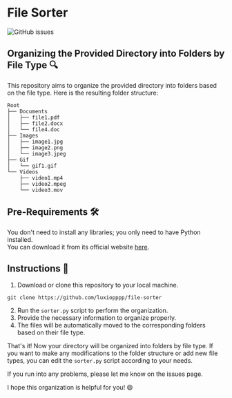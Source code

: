 # File Sorter
<p align="left">
  <img alt="GitHub issues" src="https://img.shields.io/github/issues/luxiopppp/file-sorter">
</p>

## Organizing the Provided Directory into Folders by File Type 🔍

This repository aims to organize the provided directory into folders based on the file type. Here is the resulting folder structure:

```
Root
├── Documents
│   ├── file1.pdf
│   ├── file2.docx
│   └── file4.doc
├── Images
│   ├── image1.jpg
│   ├── image2.png
│   └── image3.jpeg
├── Gif
│   └── gif1.gif
└── Videos
    ├── video1.mp4
    ├── video2.mpeg
    └── video3.mov
```

## Pre-Requirements 🛠️
You don't need to install any libraries; you only need to have Python installed. <br>
You can download it from its official website <a href= "https://www.python.org/downloads"/>here</a>.

## Instructions 📖

1. Download or clone this repository to your local machine.
```
git clone https://github.com/luxiopppp/file-sorter
```
2. Run the `sorter.py` script to perform the organization.
3. Provide the necessary information to organize properly.
4. The files will be automatically moved to the corresponding folders based on their file type.

That's it! Now your directory will be organized into folders by file type. If you want to make any modifications to the folder structure or add new file types, you can edit the `sorter.py` script according to your needs.

If you run into any problems, please let me know on the issues page.

I hope this organization is helpful for you! 😄

